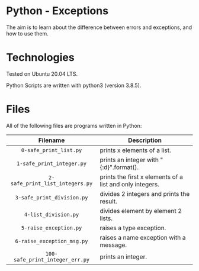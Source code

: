 # Python - Exceptions

The aim is to learn about the difference between errors and exceptions, and how to use them.

# Technologies

Tested on Ubuntu 20.04 LTS.

Python Scripts are written with python3 (version 3.8.5).

# Files

All of the following files are programs written in Python:

| Filename                       | Description
|:------------------------------:| -----------------------------------------------------------------------------------------
| `0-safe_print_list.py` | prints x elements of a list.
| `1-safe_print_integer.py` | prints an integer with "{:d}".format().
| `2-safe_print_list_integers.py` | prints the first x elements of a list and only integers.
| `3-safe_print_division.py` | divides 2 integers and prints the result.
| `4-list_division.py` | divides element by element 2 lists.
| `5-raise_exception.py` | raises a type exception.
| `6-raise_exception_msg.py` | raises a name exception with a message.
| `100-safe_print_integer_err.py` | prints an integer.
